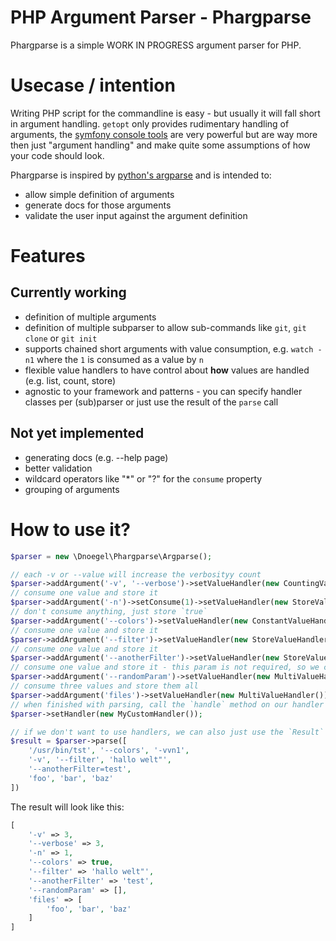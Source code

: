 # PHP Argument Parser - Phargparse
Phargparse is a simple WORK IN PROGRESS argument parser for PHP.

# Usecase / intention
Writing PHP script for the commandline is easy - but usually it will fall short in argument
handling. `getopt` only provides rudimentary handling of arguments, the
[symfony console tools](http://symfony.com/doc/current/components/console/introduction.html)
are very powerful but are way more then just "argument handling" and make quite some assumptions
of how your code should look.

Phargparse is inspired by [python's argparse](https://docs.python.org/3/library/argparse.html)
and is intended to:

 * allow simple definition of arguments
 * generate docs for those arguments
 * validate the user input against the argument definition

# Features
## Currently working

 * definition of multiple arguments
 * definition of multiple subparser to allow sub-commands like `git`, `git clone` or `git init`
 * supports chained short arguments with value consumption, e.g. `watch -n1` where the `1` is
 consumed as a value by `n`
 * flexible value handlers to have control about **how** values are handled (e.g. list, count, store)
 * agnostic to your framework and patterns - you can specify handler classes per (sub)parser or
 just use the result of the `parse` call

## Not yet implemented

 * generating docs (e.g. --help page)
 * better validation
 * wildcard operators like "*" or "?" for the `consume` property
 * grouping of arguments

# How to use it?

```php
$parser = new \Dnoegel\Phargparse\Argparse();

// each -v or --value will increase the verbosityy count
$parser->addArgument('-v', '--verbose')->setValueHandler(new CountingValueHandler());
// consume one value and store it
$parser->addArgument('-n')->setConsume(1)->setValueHandler(new StoreValueHandler());
// don't consume anything, just store `true`
$parser->addArgument('--colors')->setValueHandler(new ConstantValueHandler(true));
// consume one value and store it
$parser->addArgument('--filter')->setValueHandler(new StoreValueHandler())->setConsume(1);
// consume one value and store it
$parser->addArgument('--anotherFilter')->setValueHandler(new StoreValueHandler())->setConsume(1);
// consume one value and store it - this param is not required, so we can leave it empty later
$parser->addArgument('--randomParam')->setValueHandler(new MultiValueHandler())->setConsume(1);
// consume three values and store them all
$parser->addArgument('files')->setValueHandler(new MultiValueHandler())->setConsume(3);
// when finished with parsing, call the `handle` method on our handler
$parser->setHandler(new MyCustomHandler());

// if we don't want to use handlers, we can also just use the `Result` object of the `parse` method
$result = $parser->parse([
    '/usr/bin/tst', '--colors', '-vvn1',
    '-v', '--filter', 'hallo welt"',
    '--anotherFilter=test',
    'foo', 'bar', 'baz'
])
```

The result will look like this:

```php
[
    '-v' => 3,
    '--verbose' => 3,
    '-n' => 1,
    '--colors' => true,
    '--filter' => 'hallo welt"',
    '--anotherFilter' => 'test',
    '--randomParam' => [],
    'files' => [
        'foo', 'bar', 'baz'
    ]
]
 ```

